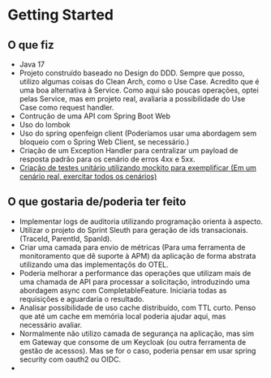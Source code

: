 # Getting Started

## O que fiz

* Java 17
* Projeto construído baseado no Design do DDD. Sempre que posso, utilizo algumas coisas do Clean Arch, como o Use Case. Acredito que é uma boa alternativa à Service. Como aqui são poucas operações, optei pelas Service, mas em projeto real, avaliaria a possibilidade do Use Case como request handler.
* Contrução de uma API com Spring Boot Web
* Uso do lombok
* Uso do spring openfeign client (Poderíamos usar uma abordagem sem bloqueio com o Spring Web Client, se necessário.)
* Criação de um Exception Handler para centralizar um payload de resposta padrão para os cenário de erros 4xx e 5xx.
* [Criação de testes unitário utilizando mockito para exemplificar (Em um cenário real, exercitar todos os cenários)](https://github.com/Romanope/purchase-reporter/blob/d1cf4e2ad44d088d05249329af7540f1dab84fb3/src/test/java/com/magazine/domain/purchase/PurchaseServiceTest.java#L34)

## O que gostaria de/poderia ter feito

* Implementar logs de auditoria utilizando programação orienta à aspecto.
* Utilizar o projeto do Sprint Sleuth para geração de ids transacionais. (TraceId, ParentId, SpanId).
* Criar uma camada para envio de métricas (Para uma ferramenta de monitoramento que dê suporte à APM) da aplicação de forma abstrata utilizando uma das implementaçõs do OTEL.
* Poderia melhorar a performance das operações que utilizam mais de uma chamada de API para processar a solicitação, introduzindo uma abordagem async com CompletableFeature. Iniciaria todas as requisições e aguardaria o resultado.
* Analisar possibilidade de uso cache distribuído, com TTL curto. Penso que até um cache em memória local poderia ajudar aqui, mas necessário avaliar.
* Normalmente não utilizo camada de segurança na aplicação, mas sim em Gateway que consome de um Keycloak (ou outra ferramenta de gestão de acessos). Mas se for o caso, poderia pensar em usar spring security com oauth2 ou OIDC.
* 



